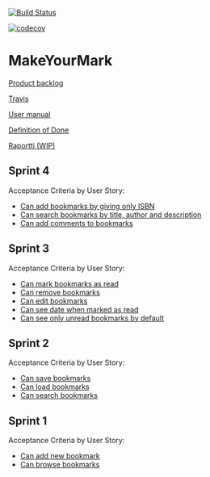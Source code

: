[![Build Status](https://travis-ci.org/juhamyllari/make-your-mark.svg?branch=master)](https://travis-ci.org/juhamyllari/make-your-mark)

[![codecov](https://codecov.io/gh/juhamyllari/make-your-mark/branch/master/graph/badge.svg)](https://codecov.io/gh/juhamyllari/make-your-mark)

# MakeYourMark

[Product backlog](https://docs.google.com/spreadsheets/d/1yEX_GPp0piYUebf_7xxJp6eZyBB13AR4Ubq6oYDU5Lo/edit?usp=sharing)

[Travis](https://travis-ci.org/juhamyllari/make-your-mark)

[User manual](https://github.com/juhamyllari/make-your-mark/blob/master/Documentation/manual.md)

[Definition of Done](https://github.com/juhamyllari/make-your-mark/blob/master/Documentation/DefinitionOfDone.md)

[Raportti (WIP)](https://docs.google.com/document/d/1So-4FRmjW7YWDlbiaJfc0_pGDilz8sXdP2ObdNP6Zak/edit)

## Sprint 4
Acceptance Criteria by User Story:
* [Can add bookmarks by giving only ISBN](https://github.com/juhamyllari/make-your-mark/blob/master/src/test/resources/create_by_isbn.feature)
* [Can search bookmarks by title, author and description](https://github.com/juhamyllari/make-your-mark/blob/master/src/test/resources/searching_bookmarks.feature)
* [Can add comments to bookmarks](https://github.com/juhamyllari/make-your-mark/blob/master/src/test/resources/commenting_bookmark.feature)

## Sprint 3
Acceptance Criteria by User Story:
* [Can mark bookmarks as read](https://github.com/juhamyllari/make-your-mark/blob/master/src/test/resources/showing_read.feature)
* [Can remove bookmarks](https://github.com/juhamyllari/make-your-mark/blob/master/src/test/resources/deleting_bookmark.feature)
* [Can edit bookmarks](https://github.com/juhamyllari/make-your-mark/blob/master/src/test/resources/editing_bookmark.feature)
* [Can see date when marked as read](https://github.com/juhamyllari/make-your-mark/blob/master/src/test/resources/new_bookmark.feature)
* [Can see only unread bookmarks by default](https://github.com/juhamyllari/make-your-mark/blob/master/src/test/resources/showing_read.feature)

## Sprint 2

Acceptance Criteria by User Story:
* [Can save bookmarks](https://github.com/juhamyllari/make-your-mark/blob/master/src/test/resources/saving_bookmarks.feature)
* [Can load bookmarks](https://github.com/juhamyllari/make-your-mark/blob/master/src/test/resources/loading_bookmarks.feature)
* [Can search bookmarks](https://github.com/juhamyllari/make-your-mark/blob/master/src/test/resources/searching_bookmarks.feature)

## Sprint 1

Acceptance Criteria by User Story:
* [Can add new bookmark](https://github.com/juhamyllari/make-your-mark/blob/master/src/test/resources/new_bookmark.feature)
* [Can browse bookmarks](https://github.com/juhamyllari/make-your-mark/blob/master/src/test/resources/browsing_bookmarks.feature)


